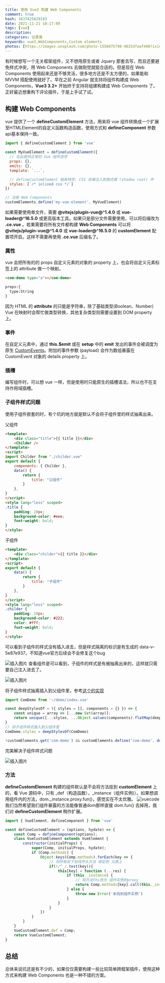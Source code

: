 ```yaml
---
title: 使用 Vue3 构建 Web Components
comment: true
hash: 1637425029183
date: 2021-11-21 10:17:09
tags: [vue]
description:
categories: 记录类
keywords: vue3,WebComponents,Custom elements
photos: [https://images.unsplash.com/photo-1556075798-4825dfaaf498?ixid=Mnw4OTgyNHwwfDF8c2VhcmNofDN8fHZ1ZXxlbnwwfHx8fDE2NDk2Njg5NzY&ixlib=rb-1.2.1&w=750&dpi=2]
---
```

有时候想写一个无关框架组件，又不想用原生或者 Jquery 那套去写，而且还要避免样式冲突，用 Web Components 去做刚觉就挺合适的。但是现在 Web Components 使用起来还是不够灵活，很多地方还是不太方便的，如果能和 MVVM 搭配使用就好了。早在之前 Angular 就支持将组件构建成 Web Components，**Vue3 3.2+** 开始终于支持将组建构建成 Web Components 了。正好最近想重构下评论插件，于是上手试了试。
<!--more-->
## 构建 Web Components
vue 提供了一个 **defineCustomElement** 方法，用来将 vue 组件转换成一个扩展至HTMLElement的自定义函数构造函数，使用方式和 **defineComponent** 参数api基本保持一致。
``` js
import { defineCustomElement } from 'vue' 

const MyVueElement = defineCustomElement({
  // 在此提供正常的 Vue 组件选项
  props: {},
  emits: {},
  template: `...`,

  // defineCustomElement 独有特性: CSS 会被注入到隐式根 (shadow root) 中
  styles: [`/* inlined css */`]
})

// 注册 Web Components
customElements.define('my-vue-element', MyVueElement)
```
如果需要使用单文件，需要 **@vitejs/plugin-vue@^1.4.0** 或 **vue-loader@^16.5.0** 或更高版本工具。如果只是部分文件需要使用，可以将后缀改为 **.ce.vue** 。若果需要将所有文件都构建 **Web Components** 可以将 **@vitejs/plugin-vue@^1.4.0** 或 **vue-loader@^16.5.0** 的 **customElement** 配置项开启。这样不需要再使用 **.ce.vue** 后缀名了。

### 属性
vue 会把所有的的 props 自定义元素的对象的 property 上，也会将自定义元素标签上的 attribute 做一个映射。
```html
<com-demo type="a"></com-demo>

props:{
  type:String
}
```
因为 HTML 的 **attribute** 的只能是字符串，除了基础类型(Boolean、Number) Vue 在映射时会帮忙做类型转换，其他复杂类型则需要设置到 DOM property 上。

### 事件
在自定义元素中，通过 **this.$emit** 或在 **setup** 中的 **emit** 发出的事件会被调度为原生 [CustomEvents](https://developer.mozilla.org/en-US/docs/Web/Events/Creating_and_triggering_events#adding_custom_data_%E2%80%93_customevent)。附加的事件参数 (payload) 会作为数组暴露在 CustomEvent 对象的 details property 上。

### 插槽
编写组件时，可以想 vue 一样，但是使用时只能原生的插槽语法，所以也不在支持作用域插槽。

### 子组件样式问题
使用子组件嵌套的时，有个坑的地方就是默认不会将子组件里的样式抽离出来。

父组件
``` html
<template>
    <div class="title">{{ title }}</div>
    <Childer />
</template>
<script>
import Childer from "./childer.vue"
export default {
    components: { Childer },
    data() {
        return {
            title: "父组件"
        }
    },
}
</script>
<style lang="less" scoped>
.title {
    padding: 10px;
    background-color: #eee;
    font-weight: bold;
}
</style>
```
子组件
``` html
<template>
    <div class="childer">{{ title }}</div>
</template>
<script>
export default {
    data() {
        return {
            title: "子组件"
        }
    },
}
</script>
<style lang="less" scoped>
.childer {
    padding: 10px;
    background-color: #222;
    color: #fff;
    font-weight: bold;
}
</style>
```
可以看到子组件的样式没有插入进去，但是样式隔离的标识是有生成的 data-v-5e87e937。不知道vue官方后续会不会修复这个bug

![插入图片](https://682d-h-17b316-1259142607.tcb.qcloud.la/blog/posts/vue_web_components/pic_1637475879404.png)
查看组件是可以看到，子组件的样式是有被抽离出来的，这样就只需要自己注入进去了。

![插入图片](https://682d-h-17b316-1259142607.tcb.qcloud.la/blog/posts/vue_web_components/pic_1637476488307.png)

将子组件样式抽离插入到父组件里，参考[这个的实现](https://github.com/vuejs/vue-loader/issues/1881)

``` js
import ComDemo from '~/demo/index.vue'

const deepStylesOf = ({ styles = [], components = {} }) => {
    const unique = array => [...new Set(array)];
    return unique([...styles, ...Object.values(components).flatMap(deepStylesOf)]);
}
// 将子组件样式插入到父组件里
ComDemo.styles = deepStylesOf(ComDemo)

!customElements.get('com-demo') && customElements.define('com-demo', defineCustomElement(ComDemo))
```
完美解决子组件样式问题

![插入图片](https://682d-h-17b316-1259142607.tcb.qcloud.la/blog/posts/vue_web_components/pic_1637477447787.png)

### 方法
**defineCustomElement** 构建的组件默认是不会将方法挂到 **customElement** 上的，看 Vue 源码中，只有 _def（构造函数），_instance（组件实例)）。如果想调用组件内的方法，dom._instance.proxy.fun()，感觉实在不太优雅。
![vuecode](https://682d-h-17b316-1259142607.tcb.qcloud.la/blog/posts/vue_web_components/pic_1638631915396.png)
我们当然希望我们组件暴露的方法能像普通dom那样直接 dom.fun() 去掉用，我们对 **defineCustomElement** 稍作扩展。
``` js
import { VueElement, defineComponent } from 'vue'

const defineCustomElement = (options, hydate) => {
    const Comp = defineComponent(options);
    class VueCustomElement extends VueElement {
        constructor(initialProps) {
            super(Comp, initialProps, hydate);
            if (Comp.methods) {
                Object.keys(Comp.methods).forEach(key => {
                    // 将所有非下划线开头方法 绑定到 元素上
                    if(!/^_/.test(key)){
                        this[key] = function (...res) {
                            if (this._instance) {
                                // 将方法thi改为 组件实例的proxy
                                return Comp.methods[key].call(this._instance.proxy, ...res)
                            } else {
                                throw new Error('未找到组件实例')
                            }
                        }
                    }
                })
            }
        }
    }
    VueCustomElement.def = Comp;
    return VueCustomElement;
}
```

## 总结
总体来说坑还是有不少的，如果仅仅需要构建一些比较简单跨框架插件，使用这种方式来构建 Web Components 也是一种不错的方案。